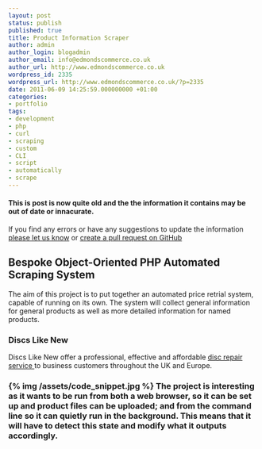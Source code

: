 ```yaml
---
layout: post
status: publish
published: true
title: Product Information Scraper
author: admin
author_login: blogadmin
author_email: info@edmondscommerce.co.uk
author_url: http://www.edmondscommerce.co.uk
wordpress_id: 2335
wordpress_url: http://www.edmondscommerce.co.uk/?p=2335
date: 2011-06-09 14:25:59.000000000 +01:00
categories:
- portfolio
tags:
- development
- php
- curl
- scraping
- custom
- CLI
- script
- automatically
- scrape
---
```

<div class="oldpost"><h4>This is post is now quite old and the the information it contains may be out of date or innacurate.</h4>
<p>
If you find any errors or have any suggestions to update the information <a href="http://edmondscommerce.github.io/contact-us/index.html">please let us know</a>
or <a href="https://github.com/edmondscommerce/edmondscommerce.github.io">create a pull request on GitHub</a>
</p>
</div>
<h2>Bespoke Object-Oriented PHP Automated Scraping System</h2>

The aim of this project is to put together an automated price retrial system, capable of running on its own. The system will collect general information for general products as well as more detailed information for named products. 

<h3>Discs Like New</h3>

Discs Like New  offer a professional, effective and affordable <a href=”http://www.discslikenew.com/”>disc repair service </a>to business customers throughout the UK and Europe.


<h3>
{% img  /assets/code_snippet.jpg %}
The project is interesting as it wants to be run from both a web browser, so it can be set up and product files can be uploaded; and from the command line so it can quietly run in the background. This means that it will have to detect this state and modify what it outputs accordingly.

